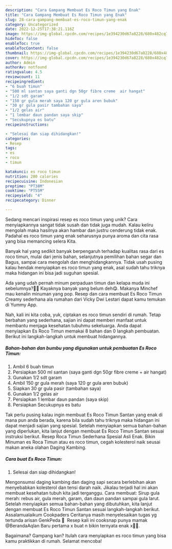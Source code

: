 ```yaml
---
description: "Cara Gampang Membuat Es Roco Timun yang Enak"
title: "Cara Gampang Membuat Es Roco Timun yang Enak"
slug: 28-cara-gampang-membuat-es-roco-timun-yang-enak
category: Uncategorized
date: 2022-12-25T17:38:21.116Z
image: https://img-global.cpcdn.com/recipes/1e394230d67a8228/680x482cq70/es-roco-timun-foto-resep-utama.jpg
hideToc: false
enableToc: true
enableTocContent: false
thumbnail: https://img-global.cpcdn.com/recipes/1e394230d67a8228/680x482cq70/es-roco-timun-foto-resep-utama.jpg
cover: https://img-global.cpcdn.com/recipes/1e394230d67a8228/680x482cq70/es-roco-timun-foto-resep-utama.jpg
author: Admin
authorAv: notfound
ratingvalue: 4.5
reviewcount: 11
recipeingredient:
- "6 buah timun"
- "500 ml santan saya ganti dgn 50gr fibre creme  air hangat"
- "1/2 sdt garam"
- "150 gr gula merah saya 120 gr gula aren bubuk"
- "30 gr gula pasir tambahan saya"
- "1/2 gelas air"
- "1 lembar daun pandan saya skip"
- "Secukupnya es batu"
recipeinstructions:

- "Selesai dan siap dihidangkan!"
categories:
- Resep
tags:
- es
- roco
- timun

katakunci: es roco timun 
nutrition: 280 calories
recipecuisine: Indonesian
preptime: "PT38M"
cooktime: "PT55M"
recipeyield: "4"
recipecategory: Dinner

---
```





Sedang mencari inspirasi resep es roco timun yang unik? Cara menyiapkannya sangat tidak susah dan tidak juga mudah. Kalau keliru mengolah maka hasilnya akan hambar dan justru cenderung tidak enak. Padahal es roco timun yang enak seharusnya punya aroma dan cita rasa yang bisa memancing selera Kita.





Banyak hal yang sedikit banyak berpengaruh terhadap kualitas rasa dari es roco timun, mulai dari jenis bahan, selanjutnya pemilihan bahan segar dan Bagus, sampai cara mengolah dan menghidangkannya. Tidak usah pusing kalau hendak menyiapkan es roco timun yang enak,      asal sudah tahu triknya maka hidangan ini bisa jadi suguhan spesial.














Ada yang udah pernah minum perpaduan timun dan kelapa muda ini sebelumnya?🥒🥥 Kayaknya banyak yang belum deh😋. Makanya Minchef mau kenalin minuman yang pop. Resep dan cara membuat Es Roco Timun Creamy sederhana ala rumahan dari Vicky Dwi Lestari dapat kamu temukan di Yummy App.






Nah, kali ini kita coba, yuk, ciptakan es roco timun sendiri di rumah. Tetap berbahan yang sederhana, sajian ini dapat memberi manfaat untuk membantu menjaga kesehatan tubuhmu sekeluarga. Anda dapat menyiapkan Es Roco Timun memakai 8 bahan dan 0 langkah pembuatan. Berikut ini langkah-langkah untuk membuat hidangannya.

<!--inarticleads1-->

##### Bahan-bahan dan bumbu yang digunakan untuk pembuatan Es Roco Timun:

1. Ambil 6 buah timun
1. Persiapkan 500 ml santan (saya ganti dgn 50gr fibre creme + air hangat)
1. Gunakan 1/2 sdt garam
1. Ambil 150 gr gula merah (saya 120 gr gula aren bubuk)
1. Siapkan 30 gr gula pasir (tambahan saya)
1. Gunakan 1/2 gelas air
1. Persiapkan 1 lembar daun pandan (saya skip)
1. Persiapkan Secukupnya es batu


Tak perlu pusing kalau ingin membuat Es Roco Timun Santan yang enak di mana pun anda berada, karena bila sudah tahu triknya maka hidangan ini dapat menjadi sajian yang spesial. Setelah menyiapkan semua bahan-bahan yang diperlukan, kita lanjut dengan membuat Es Roco Timun Santan sesuai instruksi berikut. Resep Roca Timun Sederhana Spesial Asli Enak. Bikin Minuman es Roca Timun atau es roco timun, cegah kolesterol naik seusai makan aneka olahan Daging Kambing. 

<!--inarticleads2-->

##### Cara buat Es Roco Timun:


1. Selesai dan siap dihidangkan!

Mengonsumsi daging kambing dan daging sapi secara berlebihan akan menyebabkan kolesterol dan tensi darah naik. Jikalau terjadi hal ini akan membuat kesehatan tubuh kita jadi terganggu. Cara membuat: Sirup gula merah: rebus air, gula merah, garam, dan daun pandan sampai gula larut. Setelah menyiapkan semua bahan-bahan yang dibutuhkan, kita lanjut dengan membuat Es Roco Timun Santan sesuai langkah-langkah berikut. Assalamualaikum Cookpaders Ceritanya masih menyelesaikan tugas yg tertunda arisan GenkPeda 🤭 ️ Resep kali ini cooksnap punya mamak @BerandaAqlan Baru pertama x buat n bikin ternyata enak x🤭😁. 

Bagaimana? Gampang kan? Itulah cara menyiapkan es roco timun yang bisa kamu praktikkan di rumah. Selamat mencoba!
